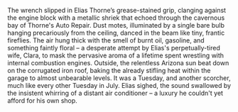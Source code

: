 The wrench slipped in Elias Thorne’s grease-stained grip, clanging against the engine block with a metallic shriek that echoed through the cavernous bay of Thorne's Auto Repair.  Dust motes, illuminated by a single bare bulb hanging precariously from the ceiling, danced in the beam like tiny, frantic fireflies.  The air hung thick with the smell of burnt oil, gasoline, and something faintly floral –  a desperate attempt by Elias's perpetually-tired wife, Clara, to mask the pervasive aroma of a lifetime spent wrestling with internal combustion engines.  Outside, the relentless Arizona sun beat down on the corrugated iron roof, baking the already stifling heat within the garage to almost unbearable levels.  It was a Tuesday, and another scorcher, much like every other Tuesday in July. Elias sighed, the sound swallowed by the insistent whirring of a distant air conditioner – a luxury he couldn't yet afford for his own shop.
